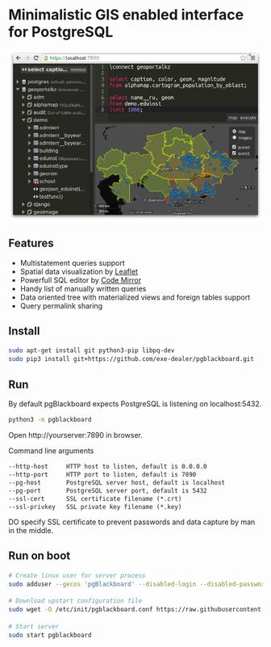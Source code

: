 # Minimalistic GIS enabled interface for PostgreSQL

![screenshot](https://raw.githubusercontent.com/exe-dealer/pgblackboard/master/screenshot.png)

## Features

- Multistatement queries support
- Spatial data visualization by [Leaflet](http://leafletjs.com/)
- Powerfull SQL editor by [Code Mirror](http://codemirror.net/)
- Handy list of manually written queries
- Data oriented tree with materialized views and foreign tables support
- Query permalink sharing

## Install

```bash
sudo apt-get install git python3-pip libpq-dev
sudo pip3 install git+https://github.com/exe-dealer/pgblackboard.git
```

## Run

By default pgBlackboard expects PostgreSQL is listening on localhost:5432.

```bash
python3 -m pgblackboard
```

Open http://yourserver:7890 in browser.

Command line arguments

```
--http-host     HTTP host to listen, default is 0.0.0.0
--http-port     HTTP port to listen, default is 7890
--pg-host       PostgreSQL server host, default is localhost
--pg-port       PostgreSQL server port, default is 5432
--ssl-cert      SSL certificate filename (*.crt)
--ssl-privkey   SSL private key filename (*.key)
```

DO specify SSL certificate to prevent passwords and data capture by man in the middle.


## Run on boot

```bash
# Create linux user for server process
sudo adduser --gecos 'pgBlackboard' --disabled-login --disabled-password --no-create-home pgblackboard

# Download upstart configuration file
sudo wget -O /etc/init/pgblackboard.conf https://raw.githubusercontent.com/exe-dealer/pgblackboard/master/upstart/pgblackboard.conf

# Start server
sudo start pgblackboard
```

